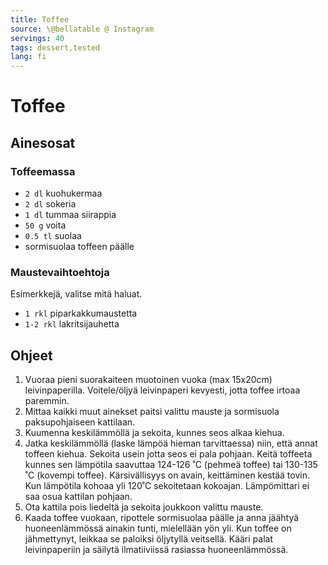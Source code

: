 ```yaml
---
title: Toffee
source: \@bellatable @ Instagram
servings: 40
tags: dessert,tested
lang: fi
---
```


# Toffee

## Ainesosat

### Toffeemassa

- `2 dl` kuohukermaa
- `2 dl` sokeria
- `1 dl` tummaa siirappia
- `50 g` voita
- `0.5 tl` suolaa
- sormisuolaa toffeen päälle

### Maustevaihtoehtoja

Esimerkkejä, valitse mitä haluat.

- `1 rkl` piparkakkumaustetta
- `1-2 rkl` lakritsijauhetta

## Ohjeet

1. Vuoraa pieni suorakaiteen muotoinen vuoka (max 15x20cm) leivinpaperilla. Voitele/öljyä leivinpaperi kevyesti, jotta toffee irtoaa paremmin.
1. Mittaa kaikki muut ainekset paitsi valittu mauste ja sormisuola paksupohjaiseen kattilaan.
1. Kuumenna keskilämmöllä ja sekoita, kunnes seos alkaa kiehua.
1. Jatka keskilämmöllä (laske lämpöä hieman tarvittaessa) niin, että annat toffeen kiehua. Sekoita usein jotta seos ei pala pohjaan. Keitä toffeeta kunnes sen lämpötila saavuttaa 124-126 ˚C (pehmeä toffee) tai 130-135 ˚C (kovempi toffee). Kärsivällisyys on avain, keittäminen kestää tovin. Kun lämpötila kohoaa yli 120˚C sekoitetaan kokoajan. Lämpömittari ei saa osua kattilan pohjaan.
1. Ota kattila pois liedeltä ja sekoita joukkoon valittu mauste.
1. Kaada toffee vuokaan, ripottele sormisuolaa päälle ja anna jäähtyä huoneenlämmössä ainakin tunti, mielellään yön yli. Kun toffee on jähmettynyt, leikkaa se paloiksi öljytyllä veitsellä. Kääri palat leivinpaperiin ja säilytä ilmatiiviissä rasiassa huoneenlämmössä.

